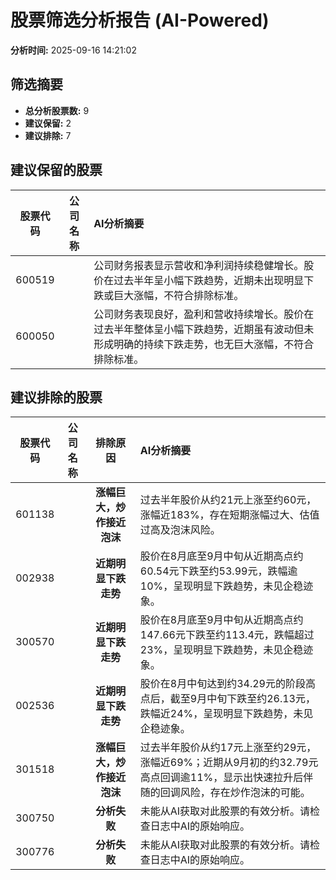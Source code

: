 # 股票筛选分析报告 (AI-Powered)

**分析时间:** 2025-09-16 14:21:02

## 筛选摘要

- **总分析股票数:** 9
- **建议保留:** 2
- **建议排除:** 7

## 建议保留的股票

| 股票代码 | 公司名称 | AI分析摘要 |
|:---:|:---:|:---|
| 600519 |  | 公司财务报表显示营收和净利润持续稳健增长。股价在过去半年呈小幅下跌趋势，近期未出现明显下跌或巨大涨幅，不符合排除标准。 |
| 600050 |  | 公司财务表现良好，盈利和营收持续增长。股价在过去半年整体呈小幅下跌趋势，近期虽有波动但未形成明确的持续下跌走势，也无巨大涨幅，不符合排除标准。 |

## 建议排除的股票

| 股票代码 | 公司名称 | 排除原因 | AI分析摘要 |
|:---:|:---:|:---:|:---|
| 601138 |  | **涨幅巨大，炒作接近泡沫** | 过去半年股价从约21元上涨至约60元，涨幅近183%，存在短期涨幅过大、估值过高及泡沫风险。 |
| 002938 |  | **近期明显下跌走势** | 股价在8月底至9月中旬从近期高点约60.54元下跌至约53.99元，跌幅逾10%，呈现明显下跌趋势，未见企稳迹象。 |
| 300570 |  | **近期明显下跌走势** | 股价在8月底至9月中旬从近期高点约147.66元下跌至约113.4元，跌幅超过23%，呈现明显下跌趋势，未见企稳迹象。 |
| 002536 |  | **近期明显下跌走势** | 股价在8月中旬达到约34.29元的阶段高点后，截至9月中旬下跌至约26.13元，跌幅近24%，呈现明显下跌趋势，未见企稳迹象。 |
| 301518 |  | **涨幅巨大，炒作接近泡沫** | 过去半年股价从约17元上涨至约29元，涨幅近69%；近期从9月初的约32.79元高点回调逾11%，显示出快速拉升后伴随的回调风险，存在炒作泡沫的可能。 |
| 300750 |  | **分析失败** | 未能从AI获取对此股票的有效分析。请检查日志中AI的原始响应。 |
| 300776 |  | **分析失败** | 未能从AI获取对此股票的有效分析。请检查日志中AI的原始响应。 |
